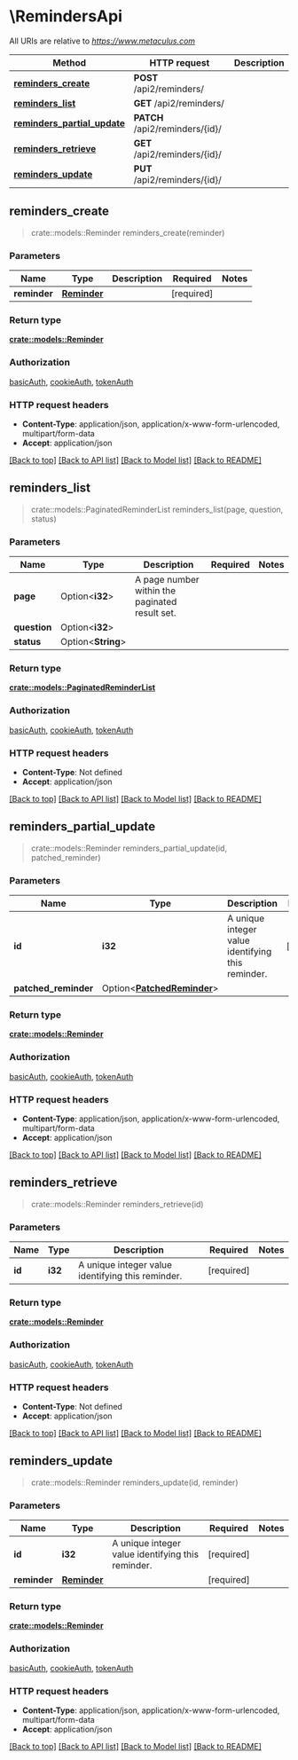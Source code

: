 # \RemindersApi

All URIs are relative to *https://www.metaculus.com*

Method | HTTP request | Description
------------- | ------------- | -------------
[**reminders_create**](RemindersApi.md#reminders_create) | **POST** /api2/reminders/ | 
[**reminders_list**](RemindersApi.md#reminders_list) | **GET** /api2/reminders/ | 
[**reminders_partial_update**](RemindersApi.md#reminders_partial_update) | **PATCH** /api2/reminders/{id}/ | 
[**reminders_retrieve**](RemindersApi.md#reminders_retrieve) | **GET** /api2/reminders/{id}/ | 
[**reminders_update**](RemindersApi.md#reminders_update) | **PUT** /api2/reminders/{id}/ | 



## reminders_create

> crate::models::Reminder reminders_create(reminder)


### Parameters


Name | Type | Description  | Required | Notes
------------- | ------------- | ------------- | ------------- | -------------
**reminder** | [**Reminder**](Reminder.md) |  | [required] |

### Return type

[**crate::models::Reminder**](Reminder.md)

### Authorization

[basicAuth](../README.md#basicAuth), [cookieAuth](../README.md#cookieAuth), [tokenAuth](../README.md#tokenAuth)

### HTTP request headers

- **Content-Type**: application/json, application/x-www-form-urlencoded, multipart/form-data
- **Accept**: application/json

[[Back to top]](#) [[Back to API list]](../README.md#documentation-for-api-endpoints) [[Back to Model list]](../README.md#documentation-for-models) [[Back to README]](../README.md)


## reminders_list

> crate::models::PaginatedReminderList reminders_list(page, question, status)


### Parameters


Name | Type | Description  | Required | Notes
------------- | ------------- | ------------- | ------------- | -------------
**page** | Option<**i32**> | A page number within the paginated result set. |  |
**question** | Option<**i32**> |  |  |
**status** | Option<**String**> |  |  |

### Return type

[**crate::models::PaginatedReminderList**](PaginatedReminderList.md)

### Authorization

[basicAuth](../README.md#basicAuth), [cookieAuth](../README.md#cookieAuth), [tokenAuth](../README.md#tokenAuth)

### HTTP request headers

- **Content-Type**: Not defined
- **Accept**: application/json

[[Back to top]](#) [[Back to API list]](../README.md#documentation-for-api-endpoints) [[Back to Model list]](../README.md#documentation-for-models) [[Back to README]](../README.md)


## reminders_partial_update

> crate::models::Reminder reminders_partial_update(id, patched_reminder)


### Parameters


Name | Type | Description  | Required | Notes
------------- | ------------- | ------------- | ------------- | -------------
**id** | **i32** | A unique integer value identifying this reminder. | [required] |
**patched_reminder** | Option<[**PatchedReminder**](PatchedReminder.md)> |  |  |

### Return type

[**crate::models::Reminder**](Reminder.md)

### Authorization

[basicAuth](../README.md#basicAuth), [cookieAuth](../README.md#cookieAuth), [tokenAuth](../README.md#tokenAuth)

### HTTP request headers

- **Content-Type**: application/json, application/x-www-form-urlencoded, multipart/form-data
- **Accept**: application/json

[[Back to top]](#) [[Back to API list]](../README.md#documentation-for-api-endpoints) [[Back to Model list]](../README.md#documentation-for-models) [[Back to README]](../README.md)


## reminders_retrieve

> crate::models::Reminder reminders_retrieve(id)


### Parameters


Name | Type | Description  | Required | Notes
------------- | ------------- | ------------- | ------------- | -------------
**id** | **i32** | A unique integer value identifying this reminder. | [required] |

### Return type

[**crate::models::Reminder**](Reminder.md)

### Authorization

[basicAuth](../README.md#basicAuth), [cookieAuth](../README.md#cookieAuth), [tokenAuth](../README.md#tokenAuth)

### HTTP request headers

- **Content-Type**: Not defined
- **Accept**: application/json

[[Back to top]](#) [[Back to API list]](../README.md#documentation-for-api-endpoints) [[Back to Model list]](../README.md#documentation-for-models) [[Back to README]](../README.md)


## reminders_update

> crate::models::Reminder reminders_update(id, reminder)


### Parameters


Name | Type | Description  | Required | Notes
------------- | ------------- | ------------- | ------------- | -------------
**id** | **i32** | A unique integer value identifying this reminder. | [required] |
**reminder** | [**Reminder**](Reminder.md) |  | [required] |

### Return type

[**crate::models::Reminder**](Reminder.md)

### Authorization

[basicAuth](../README.md#basicAuth), [cookieAuth](../README.md#cookieAuth), [tokenAuth](../README.md#tokenAuth)

### HTTP request headers

- **Content-Type**: application/json, application/x-www-form-urlencoded, multipart/form-data
- **Accept**: application/json

[[Back to top]](#) [[Back to API list]](../README.md#documentation-for-api-endpoints) [[Back to Model list]](../README.md#documentation-for-models) [[Back to README]](../README.md)

